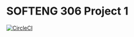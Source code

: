 SOFTENG 306 Project 1
=====================

[![CircleCI](https://circleci.com/gh/timovv/306.svg?style=svg&circle-token=61b40179d47c1370d4ecf661800770f71a60787f)](https://circleci.com/gh/timovv/306)
